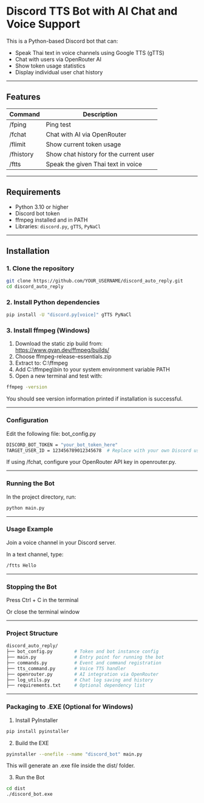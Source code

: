 # Discord TTS Bot with AI Chat and Voice Support

This is a Python-based Discord bot that can:
- Speak Thai text in voice channels using Google TTS (gTTS)
- Chat with users via OpenRouter AI
- Show token usage statistics
- Display individual user chat history

---

## Features

| Command           | Description                             |
|------------------|-----------------------------------------|
| /fping       | Ping test                               |
| /fchat       | Chat with AI via OpenRouter             |
| /flimit      | Show current token usage                |
| /fhistory    | Show chat history for the current user  |
| /ftts <text> | Speak the given Thai text in voice      |

---

## Requirements

- Python 3.10 or higher
- Discord bot token
- ffmpeg installed and in PATH
- Libraries: `discord.py`, `gTTS`, `PyNaCl`

---

## Installation

### 1. Clone the repository

```bash
git clone https://github.com/YOUR_USERNAME/discord_auto_reply.git
cd discord_auto_reply
```

### 2. Install Python dependencies

```bash
pip install -U "discord.py[voice]" gTTS PyNaCl
```

### 3. Install ffmpeg (Windows)

1. Download the static zip build from: https://www.gyan.dev/ffmpeg/builds/
2. Choose ffmpeg-release-essentials.zip
3. Extract to: C:\ffmpeg
4. Add C:\ffmpeg\bin to your system environment variable PATH
5. Open a new terminal and test with:

```bash
ffmpeg -version
```

You should see version information printed if installation is successful.

---

### Configuration

Edit the following file:
bot_config.py

```bash
DISCORD_BOT_TOKEN = "your_bot_token_here"
TARGET_USER_ID = 123456789012345678  # Replace with your own Discord user ID
```

If using /fchat, configure your OpenRouter API key in openrouter.py.

---

### Running the Bot

In the project directory, run:

```bash
python main.py
```

---

### Usage Example
Join a voice channel in your Discord server.

In a text channel, type:

```bash
/ftts Hello
```

---

###  Stopping the Bot
Press Ctrl + C in the terminal

Or close the terminal window

---

### Project Structure

```bash
discord_auto_reply/
├── bot_config.py        # Token and bot instance config
├── main.py              # Entry point for running the bot
├── commands.py          # Event and command registration
├── tts_command.py       # Voice TTS handler
├── openrouter.py        # AI integration via OpenRouter
├── log_utils.py         # Chat log saving and history
├── requirements.txt     # Optional dependency list
```

---

### Packaging to .EXE (Optional for Windows)
1. Install PyInstaller

```bash
pip install pyinstaller
```

2. Build the EXE

```bash
pyinstaller --onefile --name "discord_bot" main.py
```

This will generate an .exe file inside the dist/ folder.

3. Run the Bot
```bash
cd dist
./discord_bot.exe
```
